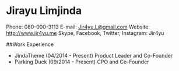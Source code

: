 # Jirayu Limjinda
Phone: 080-000-3113
E-mail: Jir4yu.L@gmail.com
Website: http://www.jir4yu.me
Skype, Facebook, Twitter, Instagram: Jir4yu

##Work Experience
* JindaTheme (04/2014 - Present)
  Product Leader and Co-Founder
* Parking Duck (09/2014 - Present)
  CPO and Co-Founder
